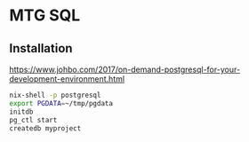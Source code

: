 # MTG SQL

## 

## Installation

<https://www.johbo.com/2017/on-demand-postgresql-for-your-development-environment.html>

``` sh
nix-shell -p postgresql
export PGDATA=~/tmp/pgdata
initdb
pg_ctl start
createdb myproject
```



## 